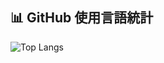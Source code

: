 ## 📊 GitHub 使用言語統計

![Top Langs](github-readme-stats-opq6qfa3r-sentitsus-projects.vercel.app/api/top-langs/?username=sentitsu&count_private=true&layout=compact)
